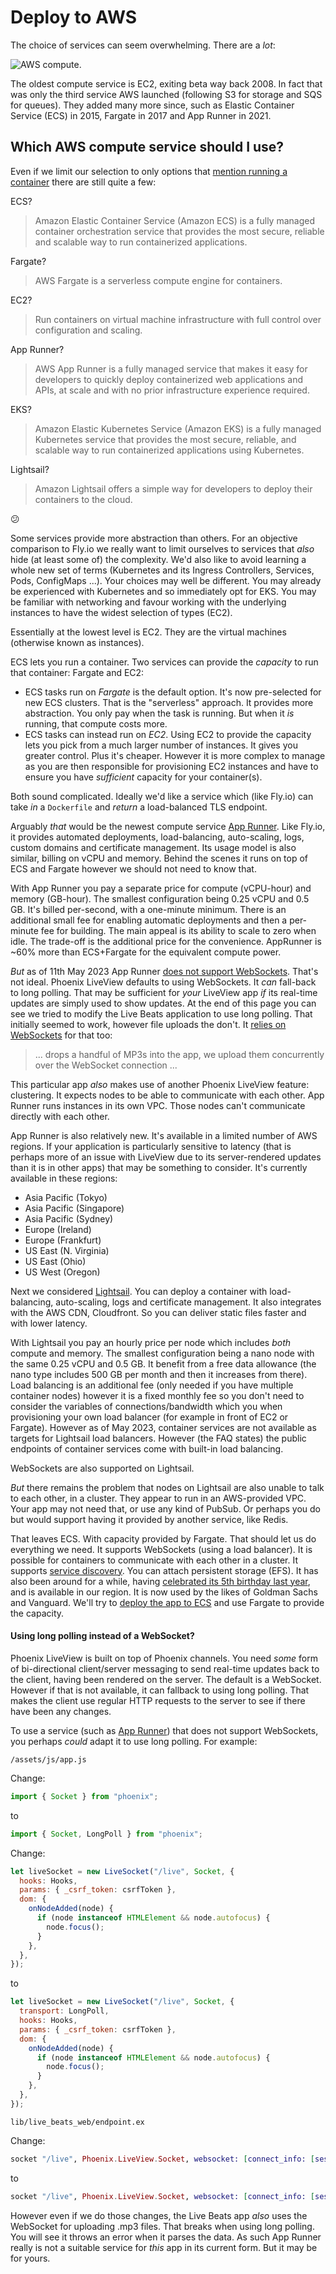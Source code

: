 # Deploy to AWS

The choice of services can seem overwhelming. There are a _lot_:

![AWS compute](img/aws_compute_options.jpeg).

The oldest compute service is EC2, exiting beta way back 2008. In fact that was only the third service AWS launched (following S3 for storage and SQS for queues). They added many more since, such as Elastic Container Service (ECS) in 2015, Fargate in 2017 and App Runner in 2021.

## Which AWS compute service should I use?

Even if we limit our selection to only options that [mention running a container](https://aws.amazon.com/containers/services/) there are still quite a few:

ECS?

> Amazon Elastic Container Service (Amazon ECS) is a fully managed container orchestration service that provides the most secure, reliable and scalable way to run containerized applications.

Fargate?

> AWS Fargate is a serverless compute engine for containers.

EC2?

> Run containers on virtual machine infrastructure with full control over configuration and scaling.

App Runner?

> AWS App Runner is a fully managed service that makes it easy for developers to quickly deploy containerized web applications and APIs, at scale and with no prior infrastructure experience required.

EKS?

> Amazon Elastic Kubernetes Service (Amazon EKS) is a fully managed Kubernetes service that provides the most secure, reliable, and scalable way to run containerized applications using Kubernetes.

Lightsail?

> Amazon Lightsail offers a simple way for developers to deploy their containers to the cloud.

:confused:

Some services provide more abstraction than others. For an objective comparison to Fly.io we really want to limit ourselves to services that _also_ hide (at least some of) the complexity. We'd also like to avoid learning a whole new set of terms (Kubernetes and its Ingress Controllers, Services, Pods, ConfigMaps ...). Your choices may well be different. You may already be experienced with Kubernetes and so immediately opt for EKS. You may be familiar with networking and favour working with the underlying instances to have the widest selection of types (EC2).

Essentially at the lowest level is EC2. They are the virtual machines (otherwise known as instances).

ECS lets you run a container. Two services can provide the _capacity_ to run that container: Fargate and EC2:

- ECS tasks run on _Fargate_ is the default option. It's now pre-selected for new ECS clusters. That is the "serverless" approach. It provides more abstraction. You only pay when the task is running. But when it _is_ running, that compute costs more.
- ECS tasks can instead run on _EC2_. Using EC2 to provide the capacity lets you pick from a much larger number of instances. It gives you greater control. Plus it's cheaper. However it is more complex to manage as you are then responsible for provisioning EC2 instances and have to ensure you have _sufficient_ capacity for your container(s).

Both sound complicated. Ideally we'd like a service which (like Fly.io) can take _in_ a `Dockerfile` and _return_ a load-balanced TLS endpoint.

Arguably _that_ would be the newest compute service [App Runner](https://aws.amazon.com/apprunner/). Like Fly.io, it provides automated deployments, load-balancing, auto-scaling, logs, custom domains and certificate management. Its usage model is also similar, billing on vCPU and memory. Behind the scenes it runs on top of ECS and Fargate however we should not need to know that.

With App Runner you pay a separate price for compute (vCPU-hour) and memory (GB-hour). The smallest configuration being 0.25 vCPU and 0.5 GB. It's billed per-second, with a one-minute minimum. There is an additional small fee for enabling automatic deployments and then a per-minute fee for building. The main appeal is its ability to scale to zero when idle. The trade-off is the additional price for the convenience. AppRunner is ~60% more than ECS+Fargate for the equivalent compute power.

_But_ as of 11th May 2023 App Runner [does not support WebSockets](https://github.com/aws/apprunner-roadmap/issues/13). That's not ideal. Phoenix LiveView defaults to using WebSockets. It _can_ fall-back to long polling. That may be sufficient for _your_ LiveView app _if_ its real-time updates are simply used to show updates. At the end of this page you can see we tried to modify the Live Beats application to use long polling. That initially seemed to work, however file uploads the don't. It [relies on WebSockets](https://fly.io/blog/livebeats/) for that too:

> ... drops a handful of MP3s into the app, we upload them concurrently over the WebSocket connection ...

This particular app _also_ makes use of another Phoenix LiveView feature: clustering. It expects nodes to be able to communicate with each other. App Runner runs instances in its own VPC. Those nodes can't communicate directly with each other.

App Runner is also relatively new. It's available in a limited number of AWS regions. If your application is particularly sensitive to latency (that is perhaps more of an issue with LiveView due to its server-rendered updates than it is in other apps) that may be something to consider. It's currently available in these regions:

- Asia Pacific (Tokyo)
- Asia Pacific (Singapore)
- Asia Pacific (Sydney)
- Europe (Ireland)
- Europe (Frankfurt)
- US East (N. Virginia)
- US East (Ohio)
- US West (Oregon)

Next we considered [Lightsail](https://aws.amazon.com/lightsail/). You can deploy a container with load-balancing, auto-scaling, logs and certificate management. It also integrates with the AWS CDN, Cloudfront. So you can deliver static files faster and with lower latency.

With Lightsail you pay an hourly price per node which includes _both_ compute and memory. The smallest configuration being a nano node with the same 0.25 vCPU and 0.5 GB. It benefit from a free data allowance (the nano type includes 500 GB per month and then it increases from there). Load balancing is an additional fee (only needed if you have multiple container nodes) however it is a fixed monthly fee so you don't need to consider the variables of connections/bandwidth which you when provisioning your own load balancer (for example in front of EC2 or Fargate). However as of May 2023, container services are not available as targets for Lightsail load balancers. However (the FAQ states) the public endpoints of container services come with built-in load balancing.

WebSockets are also supported on Lightsail.

_But_ there remains the problem that nodes on Lightsail are also unable to talk to each other, in a cluster. They appear to run in an AWS-provided VPC. Your app may not need that, or use any kind of PubSub. Or perhaps you do but would support having it provided by another service, like Redis.

That leaves ECS. With capacity provided by Fargate. That should let us do everything we need. It supports WebSockets (using a load balancer). It is possible for containers to communicate with each other in a cluster. It supports [service discovery](https://docs.aws.amazon.com/AmazonECS/latest/developerguide/service-connect.html). You can attach persistent storage (EFS). It has also been around for a while, having [celebrated its 5th birthday last year](https://aws.amazon.com/blogs/containers/happy-5th-birthday-aws-fargate/), and is available in our region. It is now used by the likes of Goldman Sachs and Vanguard. We'll try to [deploy the app to ECS](/docs/8-deploy-to-ecs.md) and use Fargate to provide the capacity.

#### Using long polling instead of a WebSocket?

Phoenix LiveView is built on top of Phoenix channels. You need _some_ form of bi-directional client/server messaging to send real-time updates back to the client, having been rendered on the server. The default is a WebSocket. However if that is not available, it can fallback to using long polling. That makes the client use regular HTTP requests to the server to see if there have been any changes.

To use a service (such as [App Runner](https://aws.amazon.com/apprunner/)) that does not support WebSockets, you perhaps _could_ adapt it to use long polling. For example:

`/assets/js/app.js`

Change:

```js
import { Socket } from "phoenix";
```

to

```js
import { Socket, LongPoll } from "phoenix";
```

Change:

```js
let liveSocket = new LiveSocket("/live", Socket, {
  hooks: Hooks,
  params: { _csrf_token: csrfToken },
  dom: {
    onNodeAdded(node) {
      if (node instanceof HTMLElement && node.autofocus) {
        node.focus();
      }
    },
  },
});
```

to

```js
let liveSocket = new LiveSocket("/live", Socket, {
  transport: LongPoll,
  hooks: Hooks,
  params: { _csrf_token: csrfToken },
  dom: {
    onNodeAdded(node) {
      if (node instanceof HTMLElement && node.autofocus) {
        node.focus();
      }
    },
  },
});
```

`lib/live_beats_web/endpoint.ex`

Change:

```elixir
socket "/live", Phoenix.LiveView.Socket, websocket: [connect_info: [session: @session_options]]
```

to

```elixir
socket "/live", Phoenix.LiveView.Socket, websocket: [connect_info: [session: @session_options]], longpoll: [connect_info: [session: @session_options]]
```

However even if we do those changes, the Live Beats app _also_ uses the WebSocket for uploading .mp3 files. That breaks when using long polling. You will see it throws an error when it parses the data. As such App Runner really is not a suitable service for _this_ app in its current form. But it may be for yours.
